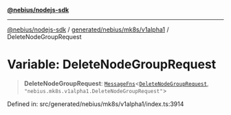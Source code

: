 [**@nebius/nodejs-sdk**](../../../../../README.md)

---

[@nebius/nodejs-sdk](../../../../../README.md) / [generated/nebius/mk8s/v1alpha1](../README.md) / DeleteNodeGroupRequest

# Variable: DeleteNodeGroupRequest

> **DeleteNodeGroupRequest**: [`MessageFns`](../../../../../runtime/protos/core/interfaces/MessageFns.md)\<[`DeleteNodeGroupRequest`](../interfaces/DeleteNodeGroupRequest.md), `"nebius.mk8s.v1alpha1.DeleteNodeGroupRequest"`\>

Defined in: src/generated/nebius/mk8s/v1alpha1/index.ts:3914
